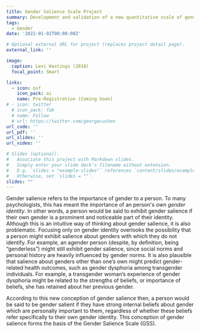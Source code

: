 ```yaml
---
title: Gender Salience Scale Project
summary: Development and validation of a new quantitative scale of gender salience, defined as the importance of gender to individuals in everyday life.
tags:
  - Gender
date: '2022-01-02T00:00:00Z'

# Optional external URL for project (replaces project detail page).
external_link: ''

image:
  caption: Levi Hastings (2018)
  focal_point: Smart

links: 
  - icon: osf
    icon_pack: ai
    name: Pre-Registration (Coming Soon)
# - icon: twitter
  # icon_pack: fab
  # name: Follow
  # url: https://twitter.com/georgecushen
url_code: ''
url_pdf: ''
url_slides: ''
url_video: ''

# Slides (optional).
#   Associate this project with Markdown slides.
#   Simply enter your slide deck's filename without extension.
#   E.g. `slides = "example-slides"` references `content/slides/example-slides.md`.
#   Otherwise, set `slides = ""`.
slides: ""
---
```


Gender salience refers to the importance of gender to a person. To many psychologists, this has meant the importance of an person's *own gender identity*. In other words, a person would be said to exhibit gender salience if their own gender is a prominent and noticeable part of their identity. Although this is an intuitive way of thinking about gender salience, it is also problematic. Focusing only on gender identity overlooks the possibility that a person might exhibit salience about genders with which they do not identify. For example, an agender person (despite, by definition, being “genderless”) might still exhibit gender salience, since social norms and personal history are heavily influenced by gender norms. It is also plausible that salience about genders other than one’s own might predict gender-related health outcomes, such as gender dysphoria among transgender individuals. For example, a transgender woman’s experience of gender dysphoria might be related to the strengths of beliefs, or importance of beliefs, she has retained about her previous gender.

According to this new conception of gender salience then, a person would be said to be gender salient if they have strong internal beliefs about gender which are personally important to them, regardless of whether these beliefs refer specifically to their own gender identity. This conception of gender salience forms the basis of the Gender Salience Scale (GSS).
